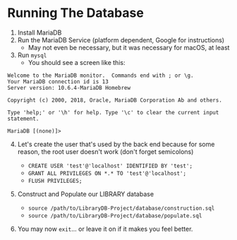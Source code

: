 # Running The Database

1. Install MariaDB
2. Run the MariaDB Service (platform dependent, Google for instructions)
    - May not even be necessary, but it was necessary for macOS, at least
3. Run `mysql`
    - You should see a screen like this:
```
Welcome to the MariaDB monitor.  Commands end with ; or \g.
Your MariaDB connection id is 13
Server version: 10.6.4-MariaDB Homebrew

Copyright (c) 2000, 2018, Oracle, MariaDB Corporation Ab and others.

Type 'help;' or '\h' for help. Type '\c' to clear the current input statement.

MariaDB [(none)]>
```
4. Let's create the user that's used by the back end because for some reason, the root user doesn't work (don't forget semicolons)
    - `CREATE USER 'test'@'localhost' IDENTIFIED BY 'test';`
    - `GRANT ALL PRIVILEGES ON *.* TO 'test'@'localhost';`
    - `FLUSH PRIVILEGES;`

5. Construct and Populate our LIBRARY database
    - `source /path/to/LibraryDB-Project/database/construction.sql`
    - `source /path/to/LibraryDB-Project/database/populate.sql`

6. You may now `exit`... or leave it on if it makes you feel better.